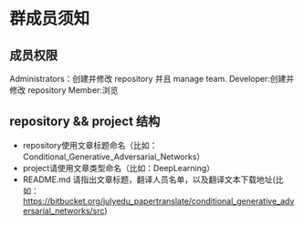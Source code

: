 # 群成员须知 #

## 成员权限 ##
Administrators：创建并修改 repository 并且 manage team.
Developer:创建并修改 repository 
Member:浏览

## repository && project 结构 ##

* repository使用文章标题命名（比如：Conditional_Generative_Adversarial_Networks）
* project请使用文章类型命名（比如：DeepLearning）
* README.md 请指出文章标题，翻译人员名单，以及翻译文本下载地址(比如：https://bitbucket.org/julyedu_papertranslate/conditional_generative_adversarial_networks/src)